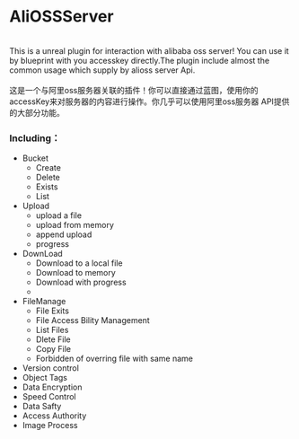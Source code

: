# AliOSSServer

<br>This is a unreal plugin for interaction with alibaba oss server! You can use it by blueprint with you accesskey directly.The plugin include almost the common usage which supply by alioss server Api.
<br>
<br>这是一个与阿里oss服务器关联的插件！你可以直接通过蓝图，使用你的accessKey来对服务器的内容进行操作。你几乎可以使用阿里oss服务器 API提供的大部分功能。

### Including：

* Bucket
  * Create
  * Delete
  * Exists
  * List 
* Upload
  * upload a file
  * upload from memory
  * append upload
  * progress
* DownLoad
  * Download to a local file
  * Download to memory
  * Download with progress
  * 
* FileManage
  *  File Exits
  *  File Access Bility Management
  *  List Files
  *  Dlete File
  *  Copy File
  *  Forbidden of overring file with same name
*  Version control
*  Object Tags
*  Data Encryption
*  Speed Control
*  Data Safty
*  Access Authority
*  Image Process

